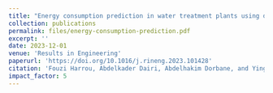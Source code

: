 ```yaml
---
title: "Energy consumption prediction in water treatment plants using deep learning with data augmentation"
collection: publications
permalink: files/energy-consumption-prediction.pdf
excerpt: ''
date: 2023-12-01
venue: 'Results in Engineering'
paperurl: 'https://doi.org/10.1016/j.rineng.2023.101428'
citation: 'Fouzi Harrou, Abdelkader Dairi, Abdelhakim Dorbane, and Ying Sun. (2023). &quot;Energy consumption prediction in water treatment plants using deep learning with data augmentation.&quot; <i>Results in Engineering</i>, 20, 101428.'
impact_factor: 5
---
```

